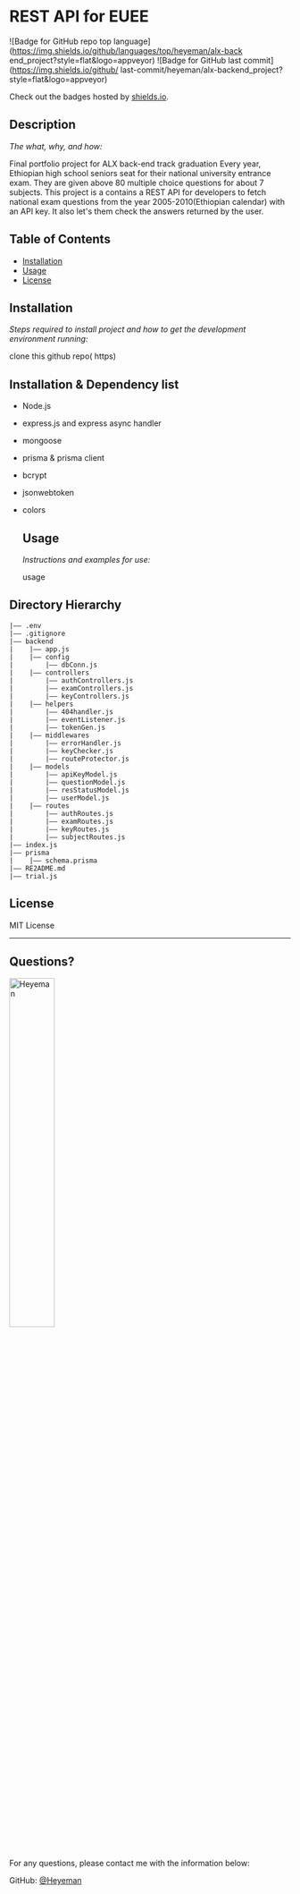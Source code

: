 # REST API for EUEE

  ![Badge for GitHub repo top language](https://img.shields.io/github/languages/top/heyeman/alx-back
end_project?style=flat&logo=appveyor) ![Badge for GitHub last commit](https://img.shields.io/github/
last-commit/heyeman/alx-backend_project?style=flat&logo=appveyor)

  Check out the badges hosted by [shields.io](https://shields.io/).


  ## Description

  *The what, why, and how:*

  Final portfolio project for ALX back-end track graduation
Every year, Ethiopian high school seniors seat for their national university entrance exam. They are given above 80 multiple choice questions for about 7 subjects. 
This project is a contains a REST API for developers to fetch national exam questions from the year 2005-2010(Ethiopian calendar) with an API key. It also let's them check the answers returned by the user.
 

  ## Table of Contents
  * [Installation](#installation)
  * [Usage](#usage)
  * [License](#license)

  ## Installation

  *Steps required to install project and how to get the development environment running:*

  clone this github repo( https)
## Installation  & Dependency list
- Node.js
- express.js and express async handler
- mongoose
- prisma & prisma client
- bcrypt
- jsonwebtoken
- colors

  ## Usage

  *Instructions and examples for use:*

  usage

## Directory Hierarchy
```
|—— .env
|—— .gitignore
|—— backend
|    |—— app.js
|    |—— config
|        |—— dbConn.js
|    |—— controllers
|        |—— authControllers.js
|        |—— examControllers.js
|        |—— keyControllers.js
|    |—— helpers
|        |—— 404handler.js
|        |—— eventListener.js
|        |—— tokenGen.js
|    |—— middlewares
|        |—— errorHandler.js
|        |—— keyChecker.js
|        |—— routeProtector.js
|    |—— models
|        |—— apiKeyModel.js
|        |—— questionModel.js
|        |—— resStatusModel.js
|        |—— userModel.js
|    |—— routes
|        |—— authRoutes.js
|        |—— examRoutes.js
|        |—— keyRoutes.js
|        |—— subjectRoutes.js
|—— index.js
|—— prisma
|    |—— schema.prisma
|—— RE2ADME.md
|—— trial.js
```

  ## License

  MIT License

  ---

  ## Questions?

  <img src="https://avatars.githubusercontent.com/u/59885488?v=4" alt="Heyeman" width="40%" />

  For any questions, please contact me with the information below:

  GitHub: [@Heyeman](https://api.github.com/users/Heyeman)
